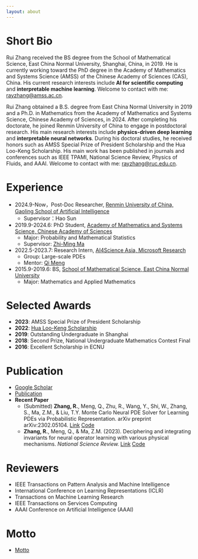 ```yaml
---
layout: about 
---
```


# Short Bio
Rui Zhang received the BS degree from the School of Mathematical Science, East China Normal University, Shanghai, China, in 2019. He is currently working toward the PhD degree in the Academy of Mathematics and Systems Science (AMSS) of the Chinese Academy of Sciences (CAS), China. His current research interests include **AI for scientific computing** and **interpretable machine learning**. Welcome to contact with me: <u>rayzhang@amss.ac.cn</u>.

Rui Zhang obtained a B.S. degree from East China Normal University in 2019 and a Ph.D. in Mathematics from the Academy of Mathematics and Systems Science, Chinese Academy of Sciences, in 2024. After completing his doctorate, he joined Renmin University of China to engage in postdoctoral research. His main research interests include **physics-driven deep learning** and **interpretable neural networks**. During his doctoral studies, he received honors such as AMSS Special Prize of President Scholarship and the Hua Loo-Keng Scholarship. His main work has been published in journals and conferences such as IEEE TPAMI, National Science Review, Physics of Fluids, and AAAI. Welcome to contact with me: <u>rayzhang@ruc.edu.cn</u>.
 
# Experience
* 2024.9-Now，Post-Doc Researcher, [Renmin University of China, Gaoling School of Artificial Intelligence](http://ai.ruc.edu.cn/)
  * Supervisor：Hao Sun
* 2019.9-2024.6: PhD Student, [Academy of Mathematics and Systems Science, Chinese Academy of Sciences](http://www.amss.ac.cn/)
  * Major: Probability and Mathematical Statistics
  * Supervisor: [Zhi-Ming Ma](http://homepage.amss.ac.cn/research/homePage/8eb59241e2e74d828fb84eec0efadba5/myHomePage.html)
* 2022.5-2023.7: Research Intern, [AI4Science Asia, Microsoft Research](https://www.microsoft.com/en-us/research/lab/microsoft-research-ai4science/)
  * Group: Large-scale PDEs
  * Mentor: [Qi Meng](http://homepage.amss.ac.cn/research/homePage/a8636013d63440498442e91a549202f1/myHomePage.html#home)
* 2015.9-2019.6: BS, [School of Mathematical Science, East China Normal University](https://math.ecnu.edu.cn/)
  * Major: Mathematics and Applied Mathematics

# Selected Awards
* **2023**: AMSS Special Prize of President Scholarship
* **2022**: [Hua Loo-Keng Scholarship](http://admission.amss.ac.cn/jlsq/hlgjxj/202208/t20220827_713444.html)
* **2019**: Outstanding Undergraduate in Shanghai
* **2018**: Second Prize, National Undergraduate Mathematics Contest Final
* **2016**: Excellent Scholarship in ECNU

# Publication
+ [Google Scholar](https://scholar.google.com/citations?user=8V50qncAAAAJ&hl=zh-CN&oi=sra)
+ [<u>Publication</u>](publication)
+ **Recent Paper**
    * (Submitted) **Zhang, R.**, Meng, Q., Zhu, R., Wang, Y., Shi, W., Zhang, S., Ma, Z.M., & Liu, T.Y. Monte Carlo Neural PDE Solver for Learning PDEs via Probabilistic Representation. arXiv preprint arXiv:2302.05104. [Link](https://arxiv.org/abs/2302.05104) [Code](https://github.com/optray/MCNP)
    * **Zhang, R.**, Meng, Q., & Ma, Z.M. (2023). Deciphering and integrating invariants for neural operator learning with various physical mechanisms. _National Science Review._ [Link](https://academic.oup.com/nsr/advance-article/doi/10.1093/nsr/nwad336/7503933) [Code](https://github.com/optray/PIANO)


# Reviewers
+ IEEE Transactions on Pattern Analysis and Machine Intelligence
+ International Conference on Learning Representations (ICLR)
+ Transactions on Machine Learning Research
+ IEEE Transactions on Services Computing
+ AAAI Conference on Artificial Intelligence (AAAI)

# Motto
+ [<u>Motto</u>](motto)

